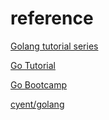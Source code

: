 # reference

[Golang tutorial series](https://golangbot.com/learn-golang-series/)

[Go Tutorial](https://www.tutorialspoint.com/go/index.htm)

[Go Bootcamp](http://www.golangbootcamp.com/book/frontmatter)

[cyent/golang](https://cyent.github.io/golang/)
